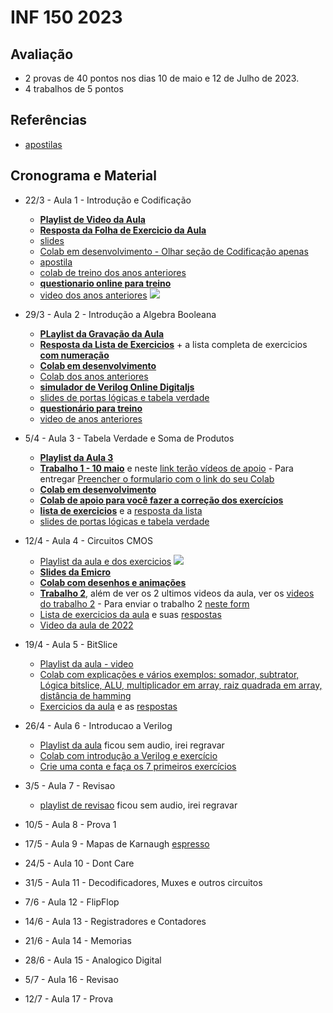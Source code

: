 # INF 150 2023

## Avaliação
* 2 provas de 40 pontos nos dias 10 de maio e 12 de Julho de 2023.
* 4 trabalhos de 5 pontos

## Referências 

* [apostilas](https://github.com/arduinoufv/inf150/tree/master/referencias)

## Cronograma e Material

* 22/3 - Aula 1 - Introdução e Codificação 
   * [**Playlist de Video da Aula**](https://www.youtube.com/playlist?list=PLcvOyD_LMr6lTAF_8Zs_xsHgRS6oKpXMe)
   * [**Resposta da Folha de Exercicio da Aula**](https://docs.google.com/document/d/1cqq3Q13tjPxvGbMxlI_CgOY6hJ5Q5TpsB8NbBXLNNtU/edit?usp=sharing)
   * [slides](https://docs.google.com/presentation/d/1f4QO6d2Myt0uNKyuH7qeh7tnhesOfRDMRXD0kxMrLkM/edit?usp=sharing)
   * [Colab em desenvolvimento - Olhar seção de Codificação apenas](https://colab.research.google.com/drive/1mKZ8SBz2f09mlS8-nflmiTEvKsLXgc7i?usp=sharing)
   * [apostila](https://github.com/arduinoufv/inf150/blob/master/aulas2023/apostila_codificacao.pdf)
   * [colab de treino dos anos anteriores](https://colab.research.google.com/drive/1fXos9vwI_qQl2x3kUQ3gy32EuEFAemqm?usp=sharing)
   * [**questionario online para treino**](https://forms.gle/n3UvLqZbgGufba1XA)
   * [ video dos anos anteriores](https://docs.google.com/document/d/1UINeCtoJ_oh4alcWF_FhM0_hwfpp-DaFf34s5P9UtH0/edit?usp=sharing)
   ![](https://raw.githubusercontent.com/arduinoufv/inf150/master/01_codificacao_binaria/FoYz1t8X0AAHCbx.jpeg)
* 29/3  - Aula 2 - Introdução a Algebra Booleana
   * [**PLaylist da Gravação da Aula**](https://www.youtube.com/playlist?list=PLcvOyD_LMr6mdfzpJl-8pGaCspAvo2kcC)
   * [**Resposta da Lista de Exercicios**](https://github.com/arduinoufv/inf150/blob/master/aulas2023/answer_portas_logicas.pdf)  + a lista completa de exercicios [**com numeração**](https://github.com/arduinoufv/inf150/blob/master/aulas2023/lista_portas_logicas.pdf)
   * [**Colab em desenvolvimento**](https://colab.research.google.com/drive/1kUx8TvXmzNM7Gf7J_7-q-1AXZ1ns13J5?usp=sharing)
   * [Colab dos anos anteriores](https://colab.research.google.com/drive/1EW_k98yxHdneukezoGCzNojWy38OqBtn?usp=sharing)
   * [**simulador de Verilog Online Digitaljs**](https://digitaljs.tilk.eu/)
   * [slides de portas lógicas e tabela verdade](https://docs.google.com/presentation/d/1GkUW5eD_ZkHe4yXAb5SvtNi0wi1yX2J4IXJ8inCa15c/edit?usp=sharing)
   * [**questionário para treino**](https://forms.gle/LfWzP6RbLZ7WyCvH7)
   * [video de anos anteriores](https://docs.google.com/document/d/1LI4spCMmEfI46gHfFEtAAlIRogcy8UO_rJF38fvyOHI/edit?usp=sharing)
* 5/4   - Aula 3 - Tabela Verdade e Soma de Produtos
    * [**Playlist da Aula 3**](https://www.youtube.com/playlist?list=PLcvOyD_LMr6mSSEuvSk5b2Pj0-pX1D0dK)
    * [**Trabalho 1 - 10 maio**](https://colab.research.google.com/drive/1BuiSa6IKE21KjlfvfajZH1p_HV-kSiuB?usp=sharing) e neste [link terão vídeos de apoio](https://www.youtube.com/playlist?list=PLcvOyD_LMr6lXoCuJu1nT6M9yejqk4Kz6) - Para entregar [Preencher o formulario com o link do seu Colab](https://forms.gle/xbWywZe8C6hyCVAs9)
    * [**Colab em desenvolvimento**](https://colab.research.google.com/drive/1kUx8TvXmzNM7Gf7J_7-q-1AXZ1ns13J5?usp=sharing)
    * [**Colab de apoio para você fazer a correção dos exercícios**](https://colab.research.google.com/drive/1y31hX5Wq2WycFEMu-wza-aKWvCQWlSQw?usp=sharing)
    * [**lista de exercicios**](https://drive.google.com/file/d/1--W5NXHyAUGi1qciiN-YxRrLvHiniXl3/view?usp=sharing) e a [resposta da lista](https://drive.google.com/file/d/1hld6aUR42eBKP4UkdDtW4a7O47mY1wB5/view?usp=sharing)
    * [slides de portas lógicas e tabela verdade](https://docs.google.com/presentation/d/1GkUW5eD_ZkHe4yXAb5SvtNi0wi1yX2J4IXJ8inCa15c/edit?usp=sharing)
 
  
* 12/4   - Aula 4 - Circuitos CMOS
    * [Playlist da aula e dos exercicios](https://www.youtube.com/playlist?list=PLcvOyD_LMr6mfkTn8be-Hey72VFo05ina)
![](https://pbs.twimg.com/media/FtNi0UHaEAA5prq?format=jpg&name=small)
    * [**Slides da Emicro**](https://www.inf.ufrgs.br/sim-emicro/papers/emicro_curso_paulo.pdf)
    * [**Colab com desenhos e animações**](https://colab.research.google.com/drive/1_mz3myeG4swXZl8eZIh8WSS6mnSFVzRH?usp=sharing)
    * [**Trabalho 2**](https://colab.research.google.com/drive/1ItKAWdqBL1CnEr5Nyxw_HVjU54Ko9hWi?usp=sharing), além de ver os 2 ultimos videos da aula, ver os [videos do trabalho 2](https://www.youtube.com/playlist?list=PLcvOyD_LMr6msXz6Yo0aZEY86CnmUg9iw) - Para enviar o trabalho 2 [neste form](https://forms.gle/6CNy9iwgGUsfBkc98)
    * [Lista de exercicios da aula](https://drive.google.com/file/d/1-2zKhwZjzf9PLyEUHJEr55TJY73Fse65/view?usp=sharing) e suas [respostas](https://drive.google.com/file/d/1GKmm5gsR7oYwfVEnADQ6TbARqb8rPi3c/view?usp=sharing)
    * [Video da aula de 2022](https://www.youtube.com/playlist?list=PLcvOyD_LMr6kZy4Ohc086ut6HOpvxSYvP)
* 19/4   - Aula 5 - BitSlice
  * [Playlist da aula - video](https://www.youtube.com/playlist?list=PLcvOyD_LMr6nlxIDuEPxc3ggypgtxCcYK)
  * [Colab com explicações e vários exemplos: somador, subtrator, Lógica bitslice, ALU, multiplicador em array, raiz quadrada em array, distância de hamming](https://colab.research.google.com/drive/1LjNDVMUuKCJL7grxuLKUKzqZZZYcq60d?usp=sharing)
  * [Exercicios da aula](https://github.com/arduinoufv/inf150/blob/master/aulas2023/merged%20(4).pdf) e as [respostas](https://github.com/arduinoufv/inf150/blob/master/aulas2023/answer%20(6).pdf)
  
* 26/4   - Aula 6 - Introducao a Verilog  
    * [Playlist da aula](https://www.youtube.com/playlist?list=PLcvOyD_LMr6lJunv7z4zsRW5aiwRQqVQm) ficou sem audio, irei regravar
    * [Colab com introdução a Verilog e exercício](https://colab.research.google.com/drive/1suVDyByBbvu8xugBTyiYrHu8VN6d8se1?usp=sharing)
    * [Crie uma conta e faça os 7 primeiros exercícios](https://hdlbits.01xz.net/wiki/Problem_sets#Getting_Started)
* 3/5   - Aula 7  - Revisao
     * [playlist de revisao](https://www.youtube.com/playlist?list=PLcvOyD_LMr6lFHBc4q16LZgYUeGwDI9Ll) ficou sem audio, irei regravar
* 10/5   - Aula 8 - Prova 1
* 17/5   - Aula 9 - Mapas de Karnaugh [espresso](https://colab.research.google.com/drive/1zRDf7Rgw0fgF-_1u_KUxfO1zwkO93EYZ?usp=sharing)
* 24/5   - Aula 10 - Dont Care
* 31/5   - Aula 11 - Decodificadores, Muxes e outros circuitos
* 7/6   - Aula 12 -  FlipFlop
* 14/6   - Aula 13 - Registradores e Contadores
* 21/6   - Aula 14 - Memorias
* 28/6   - Aula 15 - Analogico Digital
* 5/7 - Aula 16 - Revisao
* 12/7 - Aula 17 - Prova
 

